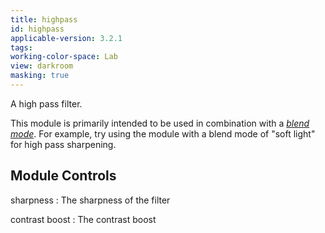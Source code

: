 ```yaml
---
title: highpass
id: highpass
applicable-version: 3.2.1
tags: 
working-color-space: Lab
view: darkroom
masking: true
---
```


A high pass filter. 

This module is primarily intended to be used in combination with a [_blend mode_](../../darkroom/masking-and-blending/blend-modes.md). For example, try using the module with a blend mode of "soft light" for high pass sharpening.

## Module Controls

sharpness
: The sharpness of the filter

contrast boost
: The contrast boost
